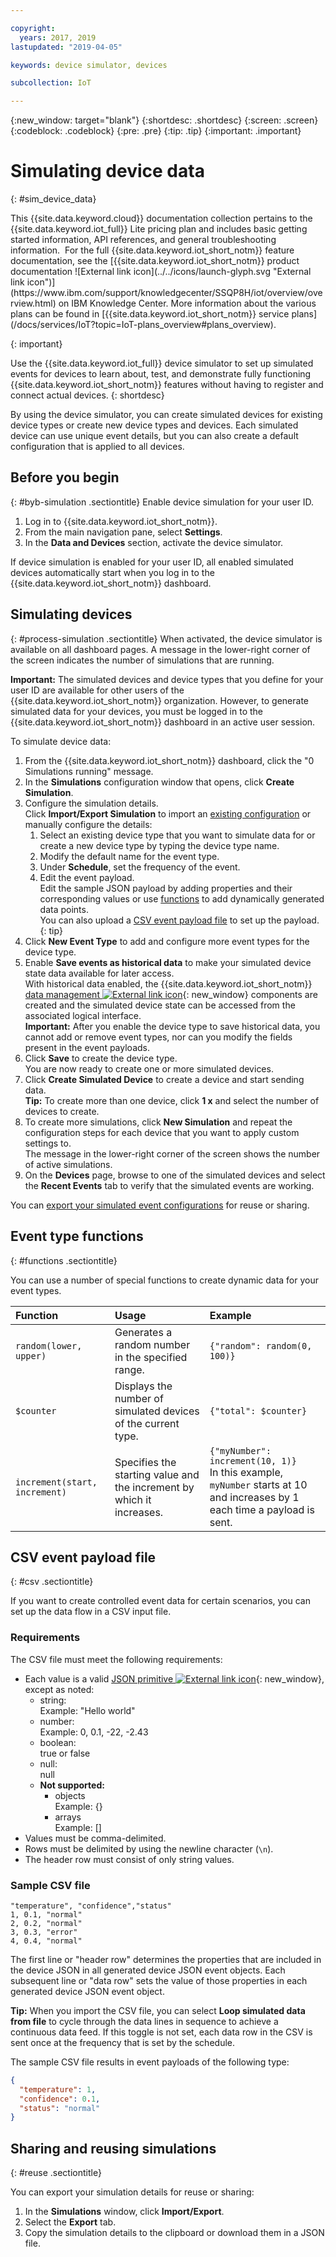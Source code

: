 ```yaml
---

copyright:
  years: 2017, 2019
lastupdated: "2019-04-05"

keywords: device simulator, devices

subcollection: IoT

---
```


{:new_window: target="blank"}
{:shortdesc: .shortdesc}
{:screen: .screen}
{:codeblock: .codeblock}
{:pre: .pre}
{:tip: .tip}
{:important: .important}


# Simulating device data
{: #sim_device_data}

<p>This {{site.data.keyword.cloud}} documentation collection pertains to the {{site.data.keyword.iot_full}} Lite pricing plan and includes basic getting started information, API references, and general troubleshooting information. 
For the full {{site.data.keyword.iot_short_notm}} feature documentation, see the [{{site.data.keyword.iot_short_notm}} product documentation ![External link icon](../../icons/launch-glyph.svg "External link icon")](https://www.ibm.com/support/knowledgecenter/SSQP8H/iot/overview/overview.html) on IBM Knowledge Center. More information about the various plans can be found in [{{site.data.keyword.iot_short_notm}} service plans](/docs/services/IoT?topic=IoT-plans_overview#plans_overview). 
</p>
{: important}

Use the {{site.data.keyword.iot_full}} device simulator to set up simulated events for devices to learn about, test, and demonstrate fully functioning {{site.data.keyword.iot_short_notm}} features without having to register and connect actual devices.
{: shortdesc}

By using the device simulator, you can create simulated devices for existing device types or create new device types and devices. Each simulated device can use unique event details, but you can also create a default configuration that is applied to all devices.

## Before you begin
{: #byb-simulation .sectiontitle}
Enable device simulation for your user ID.
1. Log in to {{site.data.keyword.iot_short_notm}}.
2. From the main navigation pane, select **Settings**.
3. In the **Data and Devices** section, activate the device simulator.

If device simulation is enabled for your user ID, all enabled simulated devices automatically start when you log in to the {{site.data.keyword.iot_short_notm}} dashboard.

## Simulating devices
{: #process-simulation .sectiontitle}
When activated, the device simulator is available on all dashboard pages. A message in the lower-right corner of the screen indicates the number of simulations that are running.

**Important:** The simulated devices and device types that you define for your user ID are available for other users of the {{site.data.keyword.iot_short_notm}} organization. However, to generate simulated data for your devices, you must be logged in to the {{site.data.keyword.iot_short_notm}} dashboard in an active user session.

To simulate device data:
1. From the {{site.data.keyword.iot_short_notm}} dashboard, click the "0 Simulations running" message.
3. In the **Simulations** configuration window that opens, click **Create Simulation**.
4. Configure the simulation details.  
Click **Import/Export Simulation** to import an [existing configuration](#reuse) or manually configure the details:
   1. Select an existing device type that you want to simulate data for or create a new device type by typing the device type name.
   2. Modify the default name for the event type.
   3. Under **Schedule**, set the frequency of the event.
   4. Edit the event payload.  
   Edit the sample JSON payload by adding properties and their corresponding values or use [functions](#functions) to add dynamically generated data points.  
   You can also upload a [CSV event payload file](#csv) to set up the payload.  
   {: tip}
5. Click **New Event Type** to add and configure more event types for the device type.
5. Enable **Save events as historical data** to make your simulated device state data available for later access.  
With historical data enabled, the {{site.data.keyword.iot_short_notm}} [data management ![External link icon](../../icons/launch-glyph.svg "External link icon")](https://www.ibm.com/support/knowledgecenter/SSQP8H/iot/platform/GA_information_management/ga_im_definitions.html){: new_window} components are created and the simulated device state can be accessed from the associated logical interface.  
**Important:** After you enable the device type to save historical data, you cannot add or remove event types, nor can you modify the fields present in the event payloads.
5. Click **Save** to create the device type.  
You are now ready to create one or more simulated devices.
6. Click **Create Simulated Device** to create a device and start sending data.  
**Tip:** To create more than one device, click **1 x** and select the number of devices to create.  
7. To create more simulations, click **New Simulation** and repeat the configuration steps for each device that you want to apply custom settings to.   
The message in the lower-right corner of the screen shows the number of active simulations.
8. On the **Devices** page, browse to one of the simulated devices and select the **Recent Events** tab to verify that the simulated events are working.

You can [export your simulated event configurations](#reuse) for reuse or sharing.

## Event type functions
{: #functions .sectiontitle}

You can use a number of special functions to create dynamic data for your event types.

Function | Usage | Example  
:--- | :---  | :--  
`random(lower, upper)`  | Generates a random number in the specified range.  | `{"random": random(0, 100)}`  
`$counter` | Displays the number of simulated devices of the current type. | `{"total": $counter}`  
`increment(start, increment)` | Specifies the starting value and the increment by which it increases. |`{"myNumber": increment(10, 1)}` </br> In this example, `myNumber` starts at 10 and increases by 1 each time a payload is sent.


## CSV event payload file
{: #csv .sectiontitle}

If you want to create controlled event data for certain scenarios, you can set up the data flow in a CSV input file.

### Requirements
The CSV file must meet the following requirements:
- Each value is a valid [JSON primitive ![External link icon](../../icons/launch-glyph.svg "External link icon")](https://json.org){: new_window}, except as noted:
  - string:   
  Example: "Hello world"
  - number:  
  Example: 0, 0.1, -22, -2.43
  - boolean:  
  true or false
  - null:  
  null
  - **Not supported:**
    - objects  
    Example: {}
    - arrays  
    Example: []
- Values must be comma-delimited.
- Rows must be delimited by using the newline character (`\n`).
- The header row must consist of only string values.


### Sample CSV file
```
"temperature", "confidence","status"
1, 0.1, "normal"
2, 0.2, "normal"
3, 0.3, "error"
4, 0.4, "normal"
```

The first line or "header row" determines the properties that are included in the device JSON in all generated device JSON event objects.
Each subsequent line or "data row" sets the value of those properties in each generated device JSON event object.

**Tip:** When you import the CSV file, you can select **Loop simulated data from file** to cycle through the data lines in sequence to achieve a continuous data feed. If this toggle is not set, each data row in the CSV is sent once at the frequency that is set by the schedule.

The sample CSV file results in event payloads of the following type:
```JSON
{
  "temperature": 1,
  "confidence": 0.1,
  "status": "normal"
}
```

## Sharing and reusing simulations
{: #reuse .sectiontitle}

You can export your simulation details for reuse or sharing:
1. In the **Simulations** window, click **Import/Export**.
2. Select the **Export** tab.
3. Copy the simulation details to the clipboard or download them in a JSON file.
